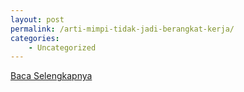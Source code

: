 ```yaml
---
layout: post
permalink: /arti-mimpi-tidak-jadi-berangkat-kerja/
categories:
    - Uncategorized
---
```


[Baca Selengkapnya](/05)